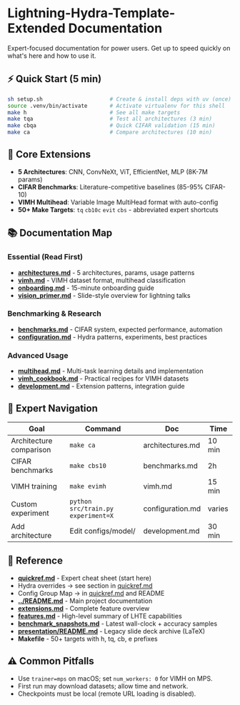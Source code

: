 # Lightning-Hydra-Template-Extended Documentation

Expert-focused documentation for power users. Get up to speed quickly on what's here and how to use it.

## ⚡ Quick Start (5 min)
```bash
sh setup.sh                     # Create & install deps with uv (once)
source .venv/bin/activate       # Activate virtualenv for this shell
make h                          # See all make targets
make tqa                        # Test all architectures (3 min)
make cbqa                       # Quick CIFAR validation (15 min)
make ca                         # Compare architectures (10 min)
```

## 🎯 Core Extensions
- **5 Architectures**: CNN, ConvNeXt, ViT, EfficientNet, MLP (8K-7M params)
- **CIFAR Benchmarks**: Literature-competitive baselines (85-95% CIFAR-10)
- **VIMH Multihead**: Variable Image MultiHead format with auto-config
- **50+ Make Targets**: `tq` `cb10c` `evit` `cbs` - abbreviated expert shortcuts

## 📚 Documentation Map

### Essential (Read First)
- **[architectures.md](architectures.md)** - 5 architectures, params, usage patterns
- **[vimh.md](vimh.md)** - VIMH dataset format, multihead classification
- **[onboarding.md](onboarding.md)** - 15-minute onboarding guide
- **[vision_primer.md](vision_primer.md)** - Slide-style overview for lightning talks

### Benchmarking & Research
- **[benchmarks.md](benchmarks.md)** - CIFAR system, expected performance, automation
- **[configuration.md](configuration.md)** - Hydra patterns, experiments, best practices

### Advanced Usage
- **[multihead.md](multihead.md)** - Multi-task learning details and implementation
- **[vimh_cookbook.md](vimh_cookbook.md)** - Practical recipes for VIMH datasets
- **[development.md](development.md)** - Extension patterns, integration guide

## 🔧 Expert Navigation
| Goal | Command | Doc | Time |
|------|---------|-----|------|
| Architecture comparison | `make ca` | architectures.md | 10 min |
| CIFAR benchmarks | `make cbs10` | benchmarks.md | 2h |
| VIMH training | `make evimh` | vimh.md | 15 min |
| Custom experiment | `python src/train.py experiment=X` | configuration.md | varies |
| Add architecture | Edit configs/model/ | development.md | 30 min |

## 📖 Reference
- **[quickref.md](quickref.md)** - Expert cheat sheet (start here)
- Hydra overrides → see section in [quickref.md](quickref.md)
- Config Group Map → in [quickref.md](quickref.md#config-group-map) and README
- **[../README.md](../README.md)** - Main project documentation
- **[extensions.md](extensions.md)** - Complete feature overview
- **[features.md](features.md)** - High-level summary of LHTE capabilities
- **[benchmark_snapshots.md](benchmark_snapshots.md)** - Latest wall-clock + accuracy samples
- **[presentation/README.md](presentation/README.md)** - Legacy slide deck archive (LaTeX)
- **Makefile** - 50+ targets with h, tq, cb, e prefixes

## ⚠️ Common Pitfalls
- Use `trainer=mps` on macOS; set `num_workers: 0` for VIMH on MPS.
- First run may download datasets; allow time and network.
- Checkpoints must be local (remote URL loading is disabled).
